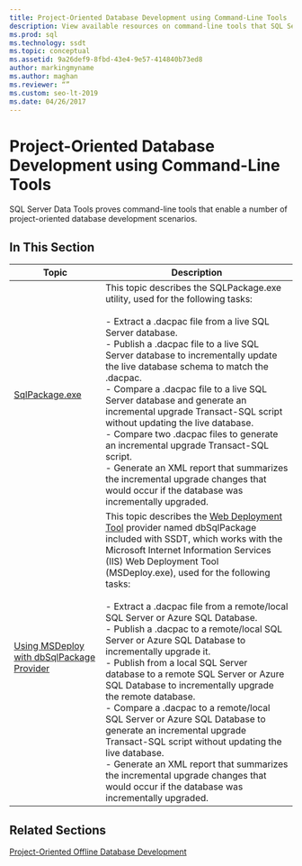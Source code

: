 ```yaml
---
title: Project-Oriented Database Development using Command-Line Tools
description: View available resources on command-line tools that SQL Server Data Tools provides for working with .dacpac files, such as SQLPackage.exe and dbSqlPackage.
ms.prod: sql
ms.technology: ssdt
ms.topic: conceptual
ms.assetid: 9a26def9-8fbd-43e4-9e57-414840b73ed8
author: markingmyname
ms.author: maghan
ms.reviewer: “”
ms.custom: seo-lt-2019
ms.date: 04/26/2017
---
```


# Project-Oriented Database Development using Command-Line Tools

SQL Server Data Tools proves command-line tools that enable a number of project-oriented database development scenarios.  
  
## In This Section  
  
|Topic|Description|  
|-|-|  
|[SqlPackage.exe](../tools/sqlpackage.md)|This topic describes the SQLPackage.exe utility, used for the following tasks:<br /><br />-   Extract a .dacpac file from a live SQL Server database.<br />-   Publish a .dacpac file to a live SQL Server database to incrementally update the live database schema to match the .dacpac.<br />-   Compare a .dacpac file to a live SQL Server database and generate an incremental upgrade Transact\-SQL script without updating the live database.<br />-   Compare two .dacpac files to generate an incremental upgrade Transact\-SQL script.<br />-   Generate an XML report that summarizes the incremental upgrade changes that would occur if the database was incrementally upgraded.|  
|[Using MSDeploy with dbSqlPackage Provider](../ssdt/using-msdeploy-with-dbsqlpackage-provider.md)|This topic describes the [Web Deployment Tool](https://go.microsoft.com/fwlink/?LinkId=231798) provider named dbSqlPackage included with SSDT, which works with the Microsoft Internet Information Services (IIS) Web Deployment Tool (MSDeploy.exe), used for the following tasks:<br /><br />-   Extract a .dacpac file from a remote/local SQL Server or Azure SQL Database.<br />-   Publish a .dacpac to a remote/local SQL Server or Azure SQL Database to incrementally upgrade it.<br />-   Publish from a local SQL Server database to a remote SQL Server or Azure SQL Database to incrementally upgrade the remote database.<br />-   Compare a .dacpac to a remote/local SQL Server or Azure SQL Database to generate an incremental upgrade Transact\-SQL script without updating the live database.<br />-   Generate an XML report that summarizes the incremental upgrade changes that would occur if the database was incrementally upgraded.|  
  
## Related Sections  
[Project-Oriented Offline Database Development](../ssdt/project-oriented-offline-database-development.md)  
  

